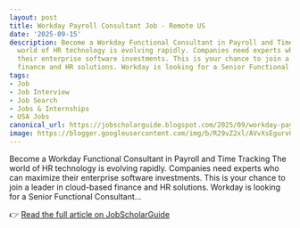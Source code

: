 ```yaml
---
layout: post
title: Workday Payroll Consultant Job - Remote US
date: '2025-09-15'
description: Become a Workday Functional Consultant in Payroll and Time Tracking The
  world of HR technology is evolving rapidly. Companies need experts who can maximize
  their enterprise software investments. This is your chance to join a leader in cloud-based
  finance and HR solutions. Workday is looking for a Senior Functional Consultant...
tags:
- Job
- Job Interview
- Job Search
- Jobs & Internships
- USA Jobs
canonical_url: https://jobscholarguide.blogspot.com/2025/09/workday-payroll-consultant-job-remote-us.html
image: https://blogger.googleusercontent.com/img/b/R29vZ2xl/AVvXsEgurvCT1hGovhR1_DdrM2JDspSZuM_BruTsiNO5wVXzuO-oaKbczChtyVTdvvRWSoXyyQVChYhjYOZQHe08l5LzPjALjBRs5YZsG7jA-GrcBpL33W1-ib5BV0NWdm8bt-5KgTMSqX0JR3NNt7QAsqMCBG4VwfgOBusgV-QN64MGx6RyRJFluXpamztwk5lR/s72-w640-h355-c/workAnnotation%202025-09-15%20090717.png
---
```


Become a Workday Functional Consultant in Payroll and Time Tracking The world of HR technology is evolving rapidly. Companies need experts who can maximize their enterprise software investments. This is your chance to join a leader in cloud-based finance and HR solutions. Workday is looking for a Senior Functional Consultant...

<!--more-->

👉 [Read the full article on JobScholarGuide](https://jobscholarguide.blogspot.com/2025/09/workday-payroll-consultant-job-remote-us.html)
